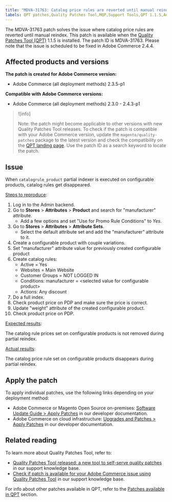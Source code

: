 ```yaml
---
title: "MDVA-31763: Catalog price rules are reverted until manual reindex"
labels: QPT patches,Quality Patches Tool,MQP,Support Tools,QPT 1.1.5,Adobe Commerce,cloud infrastructure,on-premises,catalog,price rule,reindex,2.3.0,2.3.1,2.3.2,2.3.3,2.3.2-p2,2.3.4,2.3.3-p1,2.3.5,2.3.4-p2,2.3.5-p1,2.3.5-p2,2.3.6,2.3.6-p1,2.3.7,2.3.7-p1, 2.3.7p2,2.4.0,2.4.0-p1,2.4.1,2.4.1-p1,2.4.2,2.4.2-p1,2.4.2-p2,2.4.3,2.4.3-p1
---
```


The MDVA-31763 patch solves the issue where catalog price rules are reverted until manual reindex. This patch is available when the [Quality Patches Tool (QPT)](https://support.magento.com/hc/en-us/articles/360047139492) 1.1.5 is installed. The patch ID is MDVA-31763. Please note that the issue is scheduled to be fixed in Adobe Commerce 2.4.4.

## Affected products and versions

**The patch is created for Adobe Commerce version:**

* Adobe Commerce (all deployment methods) 2.3.5-p1

**Compatible with Adobe Commerce versions:**

* Adobe Commerce (all deployment methods) 2.3.0 - 2.4.3-p1

>![info]
>
>Note: the patch might become applicable to other versions with new Quality Patches Tool releases. To check if the patch is compatible with your Adobe Commerce version, update the `magento/quality-patches` package to the latest version and check the compatibility on the [QPT landing page](https://devdocs.magento.com/quality-patches/tool.html#patch-grid). Use the patch ID as a search keyword to locate the patch.

## Issue

When `catalogrule_product` partial indexer is executed on configurable products, catalog rules get disappeared.

<ins>Steps to reproduce</ins>:

1. Log in to the Admin backend.
1. Go to **Stores** > **Attributes** > **Product** and search for "manufacturer" attribute.
    * Add a few options and set "Use for Promo Rule Conditions" to *Yes*.
1. Go to **Stores** > **Attributes** > **Attribute Sets**.
    * Select the default attribute set and add the "manufacturer" attribute to it.
1. Create a configurable product with couple variations.
1.  Set "manufacturer" attribute value for previously created configurable product
1.  Create catalog rules:
    * Active = Yes
    * Websites = Main Website
    * Customer Groups = NOT LOGGED IN
    * Conditions: manufacturer = \<selected value for configurable product>
    * Actions: Any discount
1. Do a full index.
1. Check product price on PDP and make sure the price is correct.
1. Update "weight" attribute of the created configurable product.
1. Check product price on PDP.

<ins>Expected results</ins>:

The catalog rule prices set on configurable products is not removed during partial reindex.

<ins>Actual results</ins>:

The catalog price rule set on configurable products disappears during partial reindex.

## Apply the patch

To apply individual patches, use the following links depending on your deployment method:

* Adobe Commerce or Magento Open Source on-premises: [Software Update Guide > Apply Patches](https://devdocs.magento.com/guides/v2.4/comp-mgr/patching/mqp.html) in our developer documentation.
* Adobe Commerce on cloud infrastructure: [Upgrades and Patches > Apply Patches](https://devdocs.magento.com/cloud/project/project-patch.html) in our developer documentation.

## Related reading

To learn more about Quality Patches Tool, refer to:

* [Quality Patches Tool released: a new tool to self-serve quality patches](https://support.magento.com/hc/en-us/articles/360047139492) in our support knowledge base.
* [Check if patch is available for your Adobe Commerce issue using Quality Patches Tool](https://support.magento.com/hc/en-us/articles/360047125252) in our support knowledge base.

For info about other patches available in QPT, refer to the [Patches available in QPT](https://support.magento.com/hc/en-us/sections/360010506631-Patches-available-in-MQP-tool-) section.
